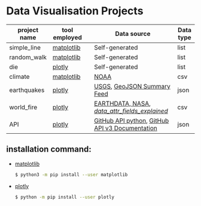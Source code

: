 # Data Visualisation Projects

| **project name** | **tool employed**|      | Data source | Data type |
|-----|----|-----|-----|-----|
|simple_line |[matplotlib](https://matplotlib.org/gallery/) |      | Self-generated | list |
|random_walk | [matplotlib](https://matplotlib.org/gallery/)| | Self-generated | list |
|die | [plotly](https://plot.ly/python/)|      | Self-generated | list |
|climate | [matplotlib](https://matplotlib.org/gallery/) |  | [NOAA](https://www.nodc.noaa.gov/) | csv |
|earthquakes | [plotly](https://plot.ly/python/) | | [USGS](https://earthquake.usgs.gov/earthquakes/feed/), [GeoJSON Summary Feed](https://earthquake.usgs.gov/earthquakes/feed/v1.0/geojson.php) | json |
|world_fire | [plotly](https://plot.ly/python/) | | [EARTHDATA, NASA](https://earthdata.nasa.gov/earth-observation-data/near-real-time/firms/active-fire-data), [_data_attr_fields_explained_](https://earthdata.nasa.gov/earth-observation-data/near-real-time/firms/c6-mcd14dl) | csv |
|API | [plotly](https://plot.ly/python/) | | [GitHub API python](https://api.github.com/search/repositories?q=language:python&sort=stars), [GitHub API v3 Documentation](https://developer.github.com/v3/) | json |



## installation command:

* [matplotlib](https://matplotlib.org/gallery/) 

  ```bash
  $ python3 -m pip install --user matplotlib
  ```

  

* [plotly](https://plot.ly/python/)

  ```bash
  $ python -m pip install --user plotly
  ```

  

